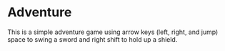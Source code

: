 # Adventure

This is a simple adventure game using arrow keys (left, right, and jump) space to swing a sword and right shift to hold up a shield.
